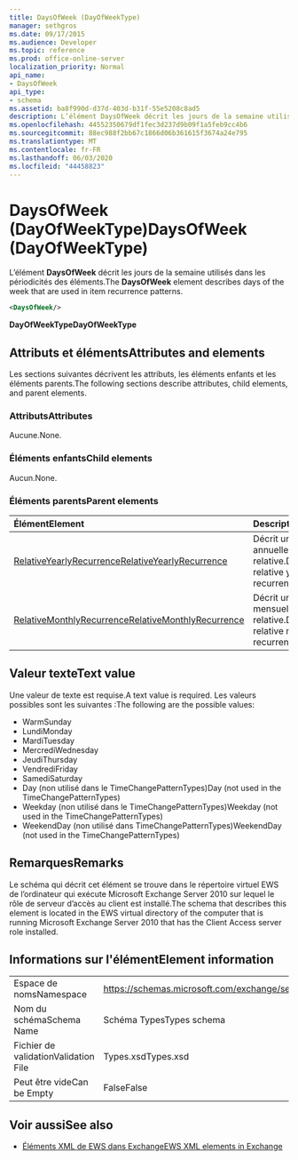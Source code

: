 ```yaml
---
title: DaysOfWeek (DayOfWeekType)
manager: sethgros
ms.date: 09/17/2015
ms.audience: Developer
ms.topic: reference
ms.prod: office-online-server
localization_priority: Normal
api_name:
- DaysOfWeek
api_type:
- schema
ms.assetid: ba8f990d-d37d-403d-b31f-55e5208c8ad5
description: L’élément DaysOfWeek décrit les jours de la semaine utilisés dans les périodicités des éléments.
ms.openlocfilehash: 44552350679df1fec3d237d9b09f1a5feb9cc4b6
ms.sourcegitcommit: 88ec988f2bb67c1866d06b361615f3674a24e795
ms.translationtype: MT
ms.contentlocale: fr-FR
ms.lasthandoff: 06/03/2020
ms.locfileid: "44458823"
---
```

# <a name="daysofweek-dayofweektype"></a><span data-ttu-id="baecc-103">DaysOfWeek (DayOfWeekType)</span><span class="sxs-lookup"><span data-stu-id="baecc-103">DaysOfWeek (DayOfWeekType)</span></span>

<span data-ttu-id="baecc-104">L’élément **DaysOfWeek** décrit les jours de la semaine utilisés dans les périodicités des éléments.</span><span class="sxs-lookup"><span data-stu-id="baecc-104">The **DaysOfWeek** element describes days of the week that are used in item recurrence patterns.</span></span> 
  
```xml
<DaysOfWeek/>
```

<span data-ttu-id="baecc-105">**DayOfWeekType**</span><span class="sxs-lookup"><span data-stu-id="baecc-105">**DayOfWeekType**</span></span>

## <a name="attributes-and-elements"></a><span data-ttu-id="baecc-106">Attributs et éléments</span><span class="sxs-lookup"><span data-stu-id="baecc-106">Attributes and elements</span></span>

<span data-ttu-id="baecc-107">Les sections suivantes décrivent les attributs, les éléments enfants et les éléments parents.</span><span class="sxs-lookup"><span data-stu-id="baecc-107">The following sections describe attributes, child elements, and parent elements.</span></span>
  
### <a name="attributes"></a><span data-ttu-id="baecc-108">Attributs</span><span class="sxs-lookup"><span data-stu-id="baecc-108">Attributes</span></span>

<span data-ttu-id="baecc-109">Aucune.</span><span class="sxs-lookup"><span data-stu-id="baecc-109">None.</span></span>
  
### <a name="child-elements"></a><span data-ttu-id="baecc-110">Éléments enfants</span><span class="sxs-lookup"><span data-stu-id="baecc-110">Child elements</span></span>

<span data-ttu-id="baecc-111">Aucun.</span><span class="sxs-lookup"><span data-stu-id="baecc-111">None.</span></span>
  
### <a name="parent-elements"></a><span data-ttu-id="baecc-112">Éléments parents</span><span class="sxs-lookup"><span data-stu-id="baecc-112">Parent elements</span></span>

|<span data-ttu-id="baecc-113">**Élément**</span><span class="sxs-lookup"><span data-stu-id="baecc-113">**Element**</span></span>|<span data-ttu-id="baecc-114">**Description**</span><span class="sxs-lookup"><span data-stu-id="baecc-114">**Description**</span></span>|
|:-----|:-----|
|[<span data-ttu-id="baecc-115">RelativeYearlyRecurrence</span><span class="sxs-lookup"><span data-stu-id="baecc-115">RelativeYearlyRecurrence</span></span>](relativeyearlyrecurrence.md) <br/> |<span data-ttu-id="baecc-116">Décrit une périodicité annuelle relative.</span><span class="sxs-lookup"><span data-stu-id="baecc-116">Describes a relative yearly recurrence pattern.</span></span>  <br/> |
|[<span data-ttu-id="baecc-117">RelativeMonthlyRecurrence</span><span class="sxs-lookup"><span data-stu-id="baecc-117">RelativeMonthlyRecurrence</span></span>](relativemonthlyrecurrence.md) <br/> |<span data-ttu-id="baecc-118">Décrit une périodicité mensuelle relative.</span><span class="sxs-lookup"><span data-stu-id="baecc-118">Describes a relative monthly recurrence pattern.</span></span>  <br/> |
   
## <a name="text-value"></a><span data-ttu-id="baecc-119">Valeur texte</span><span class="sxs-lookup"><span data-stu-id="baecc-119">Text value</span></span>

<span data-ttu-id="baecc-120">Une valeur de texte est requise.</span><span class="sxs-lookup"><span data-stu-id="baecc-120">A text value is required.</span></span> <span data-ttu-id="baecc-121">Les valeurs possibles sont les suivantes :</span><span class="sxs-lookup"><span data-stu-id="baecc-121">The following are the possible values:</span></span>
  
- <span data-ttu-id="baecc-122">Warm</span><span class="sxs-lookup"><span data-stu-id="baecc-122">Sunday</span></span>    
- <span data-ttu-id="baecc-123">Lundi</span><span class="sxs-lookup"><span data-stu-id="baecc-123">Monday</span></span>    
- <span data-ttu-id="baecc-124">Mardi</span><span class="sxs-lookup"><span data-stu-id="baecc-124">Tuesday</span></span>   
- <span data-ttu-id="baecc-125">Mercredi</span><span class="sxs-lookup"><span data-stu-id="baecc-125">Wednesday</span></span>    
- <span data-ttu-id="baecc-126">Jeudi</span><span class="sxs-lookup"><span data-stu-id="baecc-126">Thursday</span></span>    
- <span data-ttu-id="baecc-127">Vendredi</span><span class="sxs-lookup"><span data-stu-id="baecc-127">Friday</span></span>    
- <span data-ttu-id="baecc-128">Samedi</span><span class="sxs-lookup"><span data-stu-id="baecc-128">Saturday</span></span>    
- <span data-ttu-id="baecc-129">Day (non utilisé dans le TimeChangePatternTypes)</span><span class="sxs-lookup"><span data-stu-id="baecc-129">Day (not used in the TimeChangePatternTypes)</span></span>    
- <span data-ttu-id="baecc-130">Weekday (non utilisé dans le TimeChangePatternTypes)</span><span class="sxs-lookup"><span data-stu-id="baecc-130">Weekday (not used in the TimeChangePatternTypes)</span></span>    
- <span data-ttu-id="baecc-131">WeekendDay (non utilisé dans TimeChangePatternTypes)</span><span class="sxs-lookup"><span data-stu-id="baecc-131">WeekendDay (not used in the TimeChangePatternTypes)</span></span>
    
## <a name="remarks"></a><span data-ttu-id="baecc-132">Remarques</span><span class="sxs-lookup"><span data-stu-id="baecc-132">Remarks</span></span>

<span data-ttu-id="baecc-133">Le schéma qui décrit cet élément se trouve dans le répertoire virtuel EWS de l’ordinateur qui exécute Microsoft Exchange Server 2010 sur lequel le rôle de serveur d’accès au client est installé.</span><span class="sxs-lookup"><span data-stu-id="baecc-133">The schema that describes this element is located in the EWS virtual directory of the computer that is running Microsoft Exchange Server 2010 that has the Client Access server role installed.</span></span>
  
## <a name="element-information"></a><span data-ttu-id="baecc-134">Informations sur l'élément</span><span class="sxs-lookup"><span data-stu-id="baecc-134">Element information</span></span>

|||
|:-----|:-----|
|<span data-ttu-id="baecc-135">Espace de noms</span><span class="sxs-lookup"><span data-stu-id="baecc-135">Namespace</span></span>  <br/> |https://schemas.microsoft.com/exchange/services/2006/types  <br/> |
|<span data-ttu-id="baecc-136">Nom du schéma</span><span class="sxs-lookup"><span data-stu-id="baecc-136">Schema Name</span></span>  <br/> |<span data-ttu-id="baecc-137">Schéma Types</span><span class="sxs-lookup"><span data-stu-id="baecc-137">Types schema</span></span>  <br/> |
|<span data-ttu-id="baecc-138">Fichier de validation</span><span class="sxs-lookup"><span data-stu-id="baecc-138">Validation File</span></span>  <br/> |<span data-ttu-id="baecc-139">Types.xsd</span><span class="sxs-lookup"><span data-stu-id="baecc-139">Types.xsd</span></span>  <br/> |
|<span data-ttu-id="baecc-140">Peut être vide</span><span class="sxs-lookup"><span data-stu-id="baecc-140">Can be Empty</span></span>  <br/> |<span data-ttu-id="baecc-141">False</span><span class="sxs-lookup"><span data-stu-id="baecc-141">False</span></span>  <br/> |
   
## <a name="see-also"></a><span data-ttu-id="baecc-142">Voir aussi</span><span class="sxs-lookup"><span data-stu-id="baecc-142">See also</span></span>

- [<span data-ttu-id="baecc-143">Éléments XML de EWS dans Exchange</span><span class="sxs-lookup"><span data-stu-id="baecc-143">EWS XML elements in Exchange</span></span>](ews-xml-elements-in-exchange.md)

